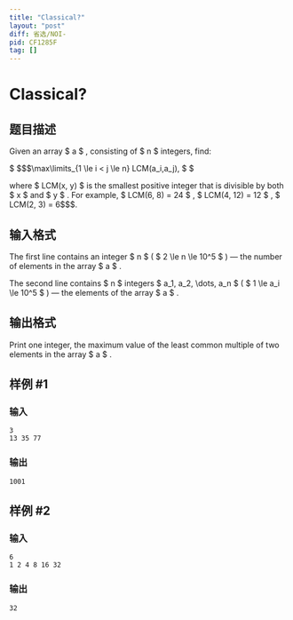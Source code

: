 ```yaml
---
title: "Classical?"
layout: "post"
diff: 省选/NOI-
pid: CF1285F
tag: []
---
```


# Classical?

## 题目描述

Given an array $ a $ , consisting of $ n $ integers, find:

 $ $$$\max\limits_{1 \le i < j \le n} LCM(a_i,a_j), $ $ </p><p>where  $ LCM(x, y) $  is the smallest positive integer that is divisible by both  $ x $  and  $ y $ . For example,  $ LCM(6, 8) = 24 $ ,  $ LCM(4, 12) = 12 $ ,  $ LCM(2, 3) = 6$$$.

## 输入格式

The first line contains an integer $ n $ ( $ 2 \le n \le 10^5 $ ) — the number of elements in the array $ a $ .

The second line contains $ n $ integers $ a_1, a_2, \dots, a_n $ ( $ 1 \le a_i \le 10^5 $ ) — the elements of the array $ a $ .

## 输出格式

Print one integer, the maximum value of the least common multiple of two elements in the array $ a $ .

## 样例 #1

### 输入

```
3
13 35 77
```

### 输出

```
1001
```

## 样例 #2

### 输入

```
6
1 2 4 8 16 32
```

### 输出

```
32
```

